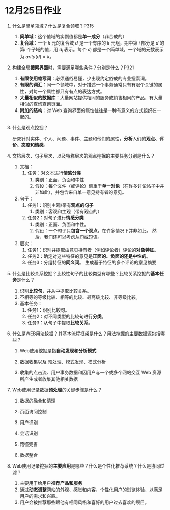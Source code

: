 # 12月25日作业

1. 什么是简单领域？什么是复合领域？P315
   1. **简单域**：这个值域的实例值都是**单一成分**（非合成的）
   2. **复合域**：一个 $k$ 元的复合域 $d$ 是一个有序的 $k$ 元组，期中第 $i$ 部分是 $d$ 的第$i$ 个子域的值，用 $d_i$ 表示。每个 $d_i$ 都是一个简单域，一个域的元数表示为 $arity(d)=k$。

2. 构建全局**搜索界面**时，需要满足哪些条件？分别是什么？P321
   1. **有限使用缩写词**：必须通俗易懂，少出现约定俗成的专业搜索词。
   2. **有限的词汇**：同一个领域中，对于描述一个事务通常只有有限个关键的属性，对每一个属性都只有有点的表达方式。
   3. **大量相似的数据库**：大量网站提供相同的服务或销售相同的产品，有大量相似的查询查询页面。
   4. **附加的结构**：对 Web 查询界面的属性往往是一种有意义的方式组织在一起的。

3. 什么是观点挖掘？

   研究针对实体、个人、问题、事件、主题和他们的属性，**分析**人们的**观点、评价、态度和情感**。

4. 文档层次、句子层次，以及特称层次的观点挖掘的主要任务分别是什么？
   1. 文档：
      1. 任务：对文本进行**情感分类**
         1. 类别：正面、负面和中性 
         2. 假设：每个文件（或评论）侧重于**单一对象**（在许多讨论帖子中并非如此），并包含来自单一意见持有者的意见。
   2. 句子：
      1. 任务1：识别主观/带有**观点的句子** 
         1. 类别：客观和主观（带有观点的） 
      2. 任务2：对句子进行**情感分类** 
         1. 类别：正面、负面和中性。 
         2. 假设：一个句子只**包含一个观点**，在许多情况下并非如此。 然后，我们还可以考虑从句或短语。
   3. 层次：
      1. 任务1：识别并提取由意见持有者（例如评论者）评论的**对象特征**。
      2. 任务2：确定对这些特征的意见是**正面的、负面的还是中性的**。
      3. 任务3：分组特征的**同义词**。 生成基于特征的多个评论的意见摘要

5. 什么是比较关系挖掘？比较性句子的比较类型有哪些？比较关系挖掘的**基本任务**是什么？
   1. 识别**比较句**，并从中提取比较关系。
   2. 不相等的等级比较、相等的比较、最高级比较、非等级比较。
   3. 基本任务：
       1. 任务1：识别比较句。
       2.  任务2：对不同类型的比较句进行**分类**。 
       3. 任务3：从句子中提取**比较关系**。

6. 什么是WEB用法挖掘？其基本流程框架是什么？用法挖掘的主要数据源包括哪些？

    1. Web使用挖掘是指**自动发现和分析模式**

    2. 数据收集以及 预处理、模式发现、模式分析

    3. 收集的点击流、用户事务数据和因用户与一个或多个网站交互 Web 资源所产生或者收集其他相关数据

7. Web使用记录数据**预处理**的关键步骤是什么？

    1. 数据的融合和清理

    2. 页面访问控制

    3. 用户识别

    4. 会话识别

    5. 路径完善

    6. 数据整合

8. Web使用记录挖掘的**主要应用**是哪些？什么是个性化推荐系统？什么是协同过滤？

    1. 主要用于给用户**推荐产品和服务**
    2. 通过**动态调整**网站的外观、感觉和内容，个性化用户的浏览体验，以满足用户的需求和兴趣。
    3. 用户会被推荐那些跟他有相同风格和喜好的用户过去喜欢的项目。
